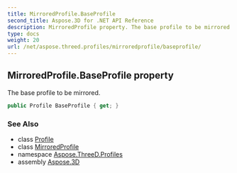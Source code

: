 ```yaml
---
title: MirroredProfile.BaseProfile
second_title: Aspose.3D for .NET API Reference
description: MirroredProfile property. The base profile to be mirrored
type: docs
weight: 20
url: /net/aspose.threed.profiles/mirroredprofile/baseprofile/
---
```

## MirroredProfile.BaseProfile property

The base profile to be mirrored.

```csharp
public Profile BaseProfile { get; }
```

### See Also

* class [Profile](../../profile/)
* class [MirroredProfile](../)
* namespace [Aspose.ThreeD.Profiles](../../../aspose.threed.profiles/)
* assembly [Aspose.3D](../../../)


